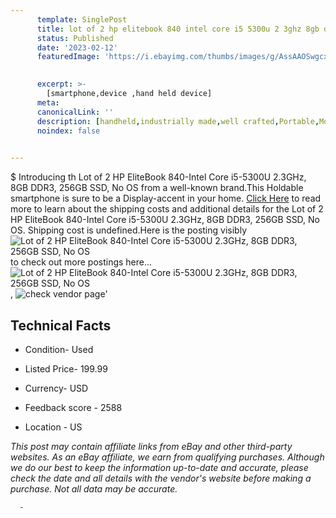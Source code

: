 ```yaml
---
      template: SinglePost
      title: lot of 2 hp elitebook 840 intel core i5 5300u 2 3ghz 8gb ddr3 256gb ssd no os
      status: Published
      date: '2023-02-12'
      featuredImage: 'https://i.ebayimg.com/thumbs/images/g/AssAAOSwgcxjzwMD/s-l225.jpg'
       

      excerpt: >-
        [smartphone,device ,hand held device]
      meta:
      canonicalLink: ''
      description: [handheld,industrially made,well crafted,Portable,Mobile,Compact,Convenient,Lightweight,Maneuverable,Man-portable,Miniature,Carriable,Hand-held,Light,Holdable,Transportable,Mobile device,Pocket-sized,On-the-go,Wireless,Cordless,Compact size,Convenient size, smartphone,device ,hand held device]
      noindex: false
      

---
```

$
      Introducing th Lot of 2 HP EliteBook 840-Intel Core i5-5300U 2.3GHz, 8GB DDR3, 256GB SSD, No OS from a well-known brand.This Holdable smartphone is sure to be a Display-accent in your home. [Click Here](https://www.ebay.com/itm/165902134756?hash=item26a089ade4%3Ag%3AAssAAOSwgcxjzwMD&mkevt=1&mkcid=1&mkrid=711-53200-19255-0&campid=%253CePNCampaignId%253E&customid=%253CreferenceId%253E&toolid=10049) to read more to learn about the shipping costs and additional details for the Lot of 2 HP EliteBook 840-Intel Core i5-5300U 2.3GHz, 8GB DDR3, 256GB SSD, No OS. Shipping cost is undefined.Here is the posting visibly ![Lot of 2 HP EliteBook 840-Intel Core i5-5300U 2.3GHz, 8GB DDR3, 256GB SSD, No OS](https://i.ebayimg.com/thumbs/images/g/AssAAOSwgcxjzwMD/s-l225.jpg) to check out more postings here... ![Lot of 2 HP EliteBook 840-Intel Core i5-5300U 2.3GHz, 8GB DDR3, 256GB SSD, No OS](https://i.ebayimg.com/images/g/AssAAOSwgcxjzwMD/s-l1600.jpg), ![check vendor page](https://origin-galleryplus.ebayimg.com/ws/web/165902134756_2_0_1/225x225.jpg,https://origin-galleryplus.ebayimg.com/ws/web/165902134756_3_0_1/225x225.jpg,https://origin-galleryplus.ebayimg.com/ws/web/165902134756_4_0_1/225x225.jpg,https://origin-galleryplus.ebayimg.com/ws/web/165902134756_5_0_1/225x225.jpg,https://origin-galleryplus.ebayimg.com/ws/web/165902134756_6_0_1/225x225.jpg,https://origin-galleryplus.ebayimg.com/ws/web/165902134756_7_0_1/225x225.jpg,https://origin-galleryplus.ebayimg.com/ws/web/165902134756_8_0_1/225x225.jpg,https://origin-galleryplus.ebayimg.com/ws/web/165902134756_9_0_1/225x225.jpg,https://origin-galleryplus.ebayimg.com/ws/web/165902134756_10_0_1/225x225.jpg,https://origin-galleryplus.ebayimg.com/ws/web/165902134756_11_0_1/225x225.jpg,https://origin-galleryplus.ebayimg.com/ws/web/165902134756_12_0_1/225x225.jpg,https://origin-galleryplus.ebayimg.com/ws/web/165902134756_13_0_1/225x225.jpg,https://origin-galleryplus.ebayimg.com/ws/web/165902134756_14_0_1/225x225.jpg,https://origin-galleryplus.ebayimg.com/ws/web/165902134756_15_0_1/225x225.jpg,https://origin-galleryplus.ebayimg.com/ws/web/165902134756_16_0_1/225x225.jpg)'

      

 ## Technical Facts 



     
      

 - Condition- Used 


      

 - Listed Price- 199.99 


      

 - Currency- USD 


      

 - Feedback score - 2588 


      

 - Location - US 


      
      

 *_This post may contain affiliate links from eBay and other third-party websites. As an eBay affiliate, we earn from qualifying purchases. Although we do our best to keep the information up-to-date and accurate, please check the date and all details with the vendor's website before making a purchase. Not all data may be accurate._*




      -
